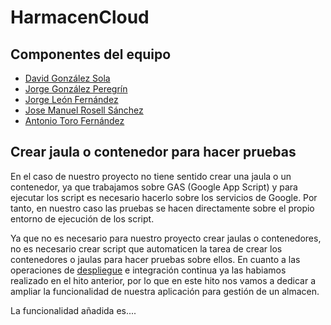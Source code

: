 HarmacenCloud
=============

## Componentes del equipo

- [David González Sola](https://github.com/DavidGSola)
- [Jorge González Peregrín](https://github.com/Georgevik)
- [Jorge León Fernández](https://github.com/jorgeles)
- [Jose Manuel Rosell Sánchez](https://github.com/jmrosell)
- [Antonio Toro Fernández](https://github.com/antorof)

## Crear jaula o contenedor para hacer pruebas

En el caso de nuestro proyecto no tiene sentido crear una jaula o un contenedor, ya que trabajamos sobre GAS (Google App Script) y para ejecutar los script es necesario hacerlo sobre los servicios de Google. Por tanto, en nuestro caso las pruebas se hacen directamente sobre el propio entorno de ejecución de los script.

Ya que no es necesario para nuestro proyecto crear jaulas o contenedores, no es necesario crear script que automaticen la tarea de crear los contenedores o jaulas para hacer pruebas sobre ellos. En cuanto a las operaciones de [despliegue](https://sites.google.com/site/harmacen/) e integración continua ya las habiamos realizado en el hito anterior, por lo que en este hito nos vamos a dedicar a ampliar la funcionalidad de nuestra aplicación para gestión de un almacen.

La funcionalidad añadida es....
